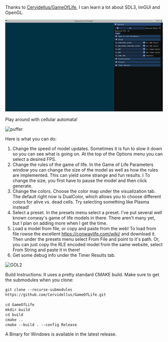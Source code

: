 Thanks to [Cervidellus/GameOfLife](https://github.com/Cervidellus/GameOfLife), I can learn a lot about SDL3, ImGUI and OpenGL.

![Barycenter of Triangle](resources/screenshots/barycenter.gif)

Play around with cellular automata!

![puffer](https://github.com/user-attachments/assets/d98d4233-5967-4553-8693-14cc39affcbf)

Here is what you can do:

1. Change the speed of model updates.
  Sometimes it is fun to slow it down so you can see what is going on.
  At the top of the Options menu you can select a desired FPS.
2. Change the rules of the game of life.
   In the Game of Life Parameters window you can change the size of the model as well as how the rules are implemented.
   This can yield some strange and fun results. I
   To change the size, you first have to pause the model and then click generate.
3. Change the colors.
   Choose the color map under the visualization tab.
   The default right now is DualColor, which allows you to choose different colors for alive vs. dead cells.
   Try selecting something like Plasma instead!
4. Select a preset.
   In the presets menu select a preset.
   I've put several well known conway's game of life models in there.
   There aren't many yet, but I plan on adding more when I get the time.
5. Load a model from file, or copy and paste from the web!
   To load from file rowse the excellent https://conwaylife.com/wiki/ and download it.
   Then under the presets menu select From File and point to it's path.
   Or, you can just copy the RLE encoded model from the same website, select From String and paste it in there!
6. Get some debug info under the Timer Results tab.

![GOL2](https://github.com/user-attachments/assets/698e2586-0422-4bf2-a8f5-eef92775ae54)

Build Instructions:
It uses a pretty standard CMAKE build.
Make sure to get the submodules when you clone:
```
git clone --recurse-submodules https://github.com/Cervidellus/GameOfLife.git

cd GameOfLife
mkdir build 
cd build
cmake ..
cmake --build . --config Release
```

A Binary for Windows is available in the latest release.
   
  





